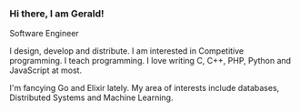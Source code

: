 ### Hi there, I am Gerald! 

Software Engineer 

I design, develop and distribute. I am interested in
Competitive programming. I teach programming. 
I love writing C, C++, PHP, Python and JavaScript at most.

I'm fancying Go and Elixir lately.
My area of interests include databases, Distributed 
Systems and Machine Learning.
